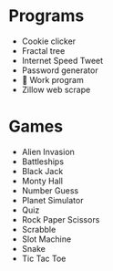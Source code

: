 # Programs

- Cookie clicker
- Fractal tree
- Internet Speed Tweet
- Password generator
- 💼 Work program 
- Zillow web scrape


# Games

- Alien Invasion
- Battleships
- Black Jack
- Monty Hall
- Number Guess
- Planet Simulator
- Quiz 
- Rock Paper Scissors
- Scrabble
- Slot Machine
- Snake
- Tic Tac Toe

